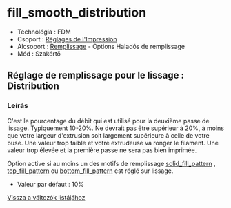 # fill\_smooth\_distribution

* Technológia : FDM
* Csoport : [Réglages de l'Impression](../print_settings/print_settings.md)
* Alcsoport : [Remplissage](../print_settings/print_settings.md#remplissage) - Options Haladós de remplissage
* Mód : Szakértő

## Réglage de remplissage pour le lissage : Distribution

### Leírás

C'est le pourcentage du débit qui est utilisé pour la deuxième passe de lissage. Typiquement 10-20%. Ne devrait pas être supérieur à 20%, à moins que votre largeur d'extrusion soit largement supérieure à celle de votre buse. Une valeur trop faible et votre extrudeuse va ronger le filament. Une valeur trop élevée et la première passe ne sera pas bien imprimée.

Option active si au moins un des motifs de remplissage [solid\_fill\_pattern](solid_fill_pattern.md) , [top\_fill\_pattern](top_fill_pattern.md) ou [bottom\_fill\_pattern](bottom_fill_pattern.md) est réglé sur lissage.

* Valeur par défaut : 10%

[Vissza a változók listájához](variable_list.md)

